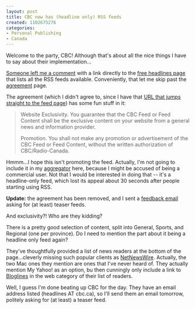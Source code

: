 ```yaml
--- 
layout: post
title: CBC now has (headline only) RSS feeds
created: 1102675276
categories: 
- Personal Publishing
- Canada
---
```


<p>Welcome to the party, CBC! Although that's about all the nice things I have to say about their implementation...</p>

<p><a href="http://www.bmannconsulting.com/node/638#comment-3359">Someone left me a comment</a> with a link directly to the <a href="http://www.cbc.ca/rss/feed.html">free headlines page</a> that lists all the RSS feeds available. Conveniently, that let me skip past the <a href="http://www.cbc.ca/rss/">agreement</a> page.</p>

<p>The agreement (which I didn't agree to, since I have that <a title="CBC RSS Feed Page" href="http://www.cbc.ca/rss/feed.html">URL that jumps straight to the feed page</a>) has some fun stuff in it:</p>

<blockquote>
<p>Website Exclusivity. You guarantee that the CBC Feed or Feed Content shall be the exclusive content on your website from a general news and information provider.</p> 

<p>Promotion. You shall not make any promotion or advertisement of the CBC Feed or Feed Content, without the written authorization of CBC/Radio-Canada.</p>
</blockquote>

<p>Hmmm...I hope this isn't promoting the feed. Actually, I'm not going to include it in my <a href="/aggregator">aggregator</a> here, because I might be accused of being a commercial user. Not that I would be interested in doing that -- it's a headline-only feed, which lost its appeal about 30 seconds after people starting using RSS.</p>

<p><strong>Update:</strong> the agreement has been removed, and I sent a <a href="/node/1403" title="Feedback on CBC RSS">feedback email</a> asking for (at least) teaser feeds.</p>

<!--break-->
<p>And exclusivity?! Who are they kidding?</p>

<p>There is a pretty good selection of content, split into General, Sports, and Regional (one per province). Do I need to mention the part about it being a headline only feed again?</p>

<p>They've thoughtfully provided a list of news readers at the bottom of the page...cleverly missing such popular clients as <a href="http://ranchero.com/netnewswire/">NetNewsWire</a>. Actually, the two Mac ones they mention are ones that I've never heard of. They actually mention My Yahoo! as an option, bu then cunningly only include a link to <a href="http://www.bloglines.com">Bloglines</a> in the web category of their list of readers.</p>

<p>Well, I guess I'm done beating up CBC for the day. They have an email address listed (headlines AT cbc.ca), so I'll send them an email tomorrow, politely asking for (at least) a teaser feed.</p>
